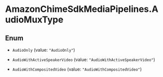 # AmazonChimeSdkMediaPipelines.AudioMuxType

## Enum


* `AudioOnly` (value: `"AudioOnly"`)

* `AudioWithActiveSpeakerVideo` (value: `"AudioWithActiveSpeakerVideo"`)

* `AudioWithCompositedVideo` (value: `"AudioWithCompositedVideo"`)


